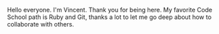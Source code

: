 Hello everyone. I'm Vincent.
Thank you for being here.
My favorite Code School path is Ruby and Git, thanks a lot to let me go deep about how to collaborate with others.
